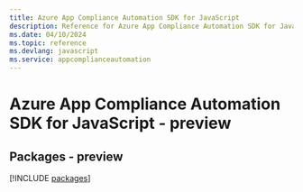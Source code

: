```yaml
---
title: Azure App Compliance Automation SDK for JavaScript
description: Reference for Azure App Compliance Automation SDK for JavaScript
ms.date: 04/10/2024
ms.topic: reference
ms.devlang: javascript
ms.service: appcomplianceautomation
---
```

# Azure App Compliance Automation SDK for JavaScript - preview
## Packages - preview
[!INCLUDE [packages](app-compliance-automation-index.md)]